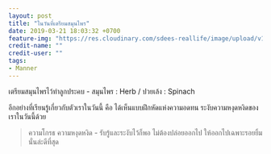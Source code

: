 ```yaml
---
layout: post
title: "ในวันที่เตรียมสมุนไพร"
date: 2019-03-21 18:03:32 +0700
feature-img: "https://res.cloudinary.com/sdees-reallife/image/upload/v1553252524/IMG_7438.jpg"
credit-name: ""
credit-user: ""
tags:
- Manner
---
```

เตรียมสมุนไพรไว้ทำลูกประคบ - สมุนไพร : Herb / ปวยเล้ง : Spinach

อีกอย่างที่เรียนรู้เกี่ยวกับตัวเราในวันนี้ คือ ได้เห็นแบบฝึกหัดแห่งความอดทน ระงับความหงุดหงิดของเราในวันนี้ด้วย

> ความโกรธ ความหงุดหงิด - รับรู้และระงับไว้ก็พอ ไม่ต้องปล่อยออกไป ให้ออกไปเฉพาะรอยยิ้ม นั่นล่ะดีที่สุด
